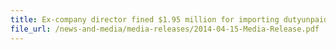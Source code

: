 ```yaml
---
title: Ex-company director fined $1.95 million for importing dutyunpaid liquor
file_url: /news-and-media/media-releases/2014-04-15-Media-Release.pdf
---
```

